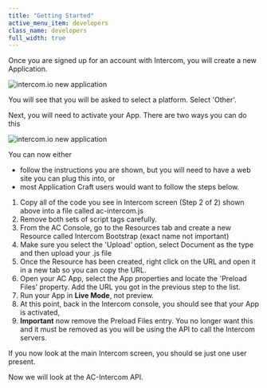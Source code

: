 ```yaml
---
title: "Getting Started"
active_menu_item: developers
class_name: developers
full_width: true
---
```


Once you are signed up for an account with Intercom, you will create a new Application. 

![intercom.io new application](/img/docs/iio-new-app.png)

You will see that you will be asked to select a platform. Select 'Other'.

Next, you will need to activate your App. There are two ways you can do this 

![intercom.io new application](/img/docs/iio-activate.png)

You can now either

- follow the instructions you are shown, but you will need to have a web site you can plug this into, or
- most Application Craft users would want to follow the steps below.

1. Copy all of the code you see in Intercom screen (Step 2 of 2) shown above into a file called ac-intercom.js
1. Remove both sets of script tags carefully.
1. From the AC Console, go to the Resources tab and create a new Resource called Intercom Bootstrap (exact name not important)
1. Make sure you select the 'Upload' option, select Document as the type and then upload your .js file
1. Once the Resource has been created, right click on the URL and open it in a new tab so you can copy the URL.
1. Open your AC App, select the App properties and locate the 'Preload Files' property. Add the URL you got in the previous step to the list.
1. Run your App in **Live Mode**, not preview.
1. At this point, back in the Intercom console, you should see that your App is activated,
1. **Important** now remove the Preload Files entry. You no longer want this and it must be removed as you will be using the API to call the Intercom servers.

If you now look at the main Intercom screen, you should se just one user present.

Now we will look at the AC-Intercom API.

